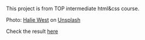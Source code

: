 This project is from TOP intermediate html&css course.

Photo: <a href="https://unsplash.com/ko/@haliewestphoto?utm_content=creditCopyText&utm_medium=referral&utm_source=unsplash">Halie West</a> on <a href="https://unsplash.com/ko/%EC%82%AC%EC%A7%84/%ED%81%B4%EB%A1%9C%EC%A6%88%EC%97%85-%EC%82%AC%EC%A7%84%EC%9D%98-%EB%85%B9%EC%83%89-%EC%9E%8E-%EC%8B%9D%EB%AC%BC-25xggax4bSA?utm_content=creditCopyText&utm_medium=referral&utm_source=unsplash">Unsplash</a>

Check the result [here](https://eudooyoung.github.io/odin-sign-up-form/)
